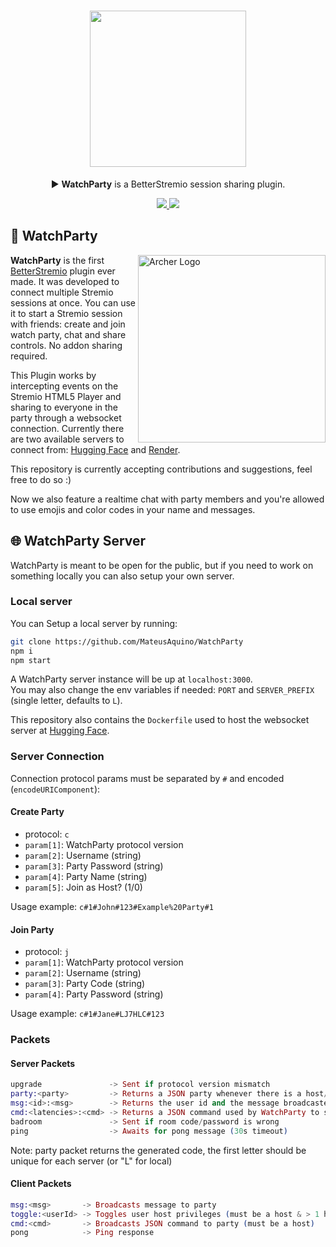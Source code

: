<h1 align="center">
  <img width="250" src="./logo.png" align="center"></img>
</h1>

<p align="center">▶️ <strong>WatchParty</strong> is a BetterStremio session sharing plugin.</p>

<p align="center">
  <a href="https://mateusaquino-watchparty.hf.space">
    <img src="https://img.shields.io/website?url=https%3A%2F%2Fmateusaquino-watchparty.hf.space&label=Hugging+Face"></img>
  </a>
  <a href="https://watchparty-kyiy.onrender.com">
    <img src="https://img.shields.io/website?url=https%3A%2F%2Fwatchparty-kyiy.onrender.com&label=Render"></img>
  </a>
</p>

## 🎉 WatchParty

<p align="left">
  <a target="_blank" href="https://github.com/MateusAquino/WatchParty/assets/16140783/bbe21561-c07a-48ae-9cf0-9613cbde665a">
    <img width="300px" alt="Archer Logo" title="Archer Logo" align="right" src="https://github.com/MateusAquino/WatchParty/assets/16140783/5e986203-361b-4ef8-bd21-69bee97cdfcd"></img>
  </a>
</p>

**WatchParty** is the first [BetterStremio](https://github.com/MateusAquino/BetterStremio) plugin ever made. It was developed to connect multiple Stremio sessions at once. You can use it to start a Stremio session with friends: create and join watch party, chat and share controls. No addon sharing required.

This Plugin works by intercepting events on the Stremio HTML5 Player and sharing to everyone in the party through a websocket connection. Currently there are two available servers to connect from: [Hugging Face](https://mateusaquino-watchparty.hf.space) and [Render](https://watchparty-kyiy.onrender.com).

This repository is currently accepting contributions and suggestions, feel free to do so :)

Now we also feature a realtime chat with party members and you're allowed to use emojis and color codes in your name and messages.

## 🌐 WatchParty Server

WatchParty is meant to be open for the public, but if you need to work on something locally you can also setup your own server.

### Local server

You can Setup a local server by running:

```bash
git clone https://github.com/MateusAquino/WatchParty
npm i
npm start
```

A WatchParty server instance will be up at `localhost:3000`.  
You may also change the env variables if needed: `PORT` and `SERVER_PREFIX` (single letter, defaults to `L`).  

This repository also contains the `Dockerfile` used to host the websocket server at [Hugging Face](https://huggingface.co/spaces/MateusAquino/WatchParty/tree/main).

### Server Connection

Connection protocol params must be separated by `#` and encoded (`encodeURIComponent`):

#### Create Party

- protocol: `c`
- `param[1]`: WatchParty protocol version
- `param[2]`: Username (string)
- `param[3]`: Party Password (string)
- `param[4]`: Party Name (string)
- `param[5]`: Join as Host? (1/0)

Usage example: `c#1#John#123#Example%20Party#1`

#### Join Party

- protocol: `j`
- `param[1]`: WatchParty protocol version
- `param[2]`: Username (string)
- `param[3]`: Party Code (string)
- `param[4]`: Party Password (string)

Usage example: `c#1#Jane#LJ7HLC#123`

### Packets

#### Server Packets

```elixir
upgrade               -> Sent if protocol version mismatch  
party:<party>         -> Returns a JSON party whenever there is a host/clients update  
msg:<id>:<msg>        -> Returns the user id and the message broadcasted to the party  
cmd:<latencies>:<cmd> -> Returns a JSON command used by WatchParty to sync actions and the sum of latencies from one client to another (example `cmd:130:go:["player", {...}]`)  
badroom               -> Sent if room code/password is wrong  
ping                  -> Awaits for pong message (30s timeout)
```

Note: party packet returns the generated code, the first letter should be unique for each server (or "L" for local)

#### Client Packets

```elixir
msg:<msg>       -> Broadcasts message to party  
toggle:<userId> -> Toggles user host privileges (must be a host & > 1 host in the party)  
cmd:<cmd>       -> Broadcasts JSON command to party (must be a host)  
pong            -> Ping response
```

